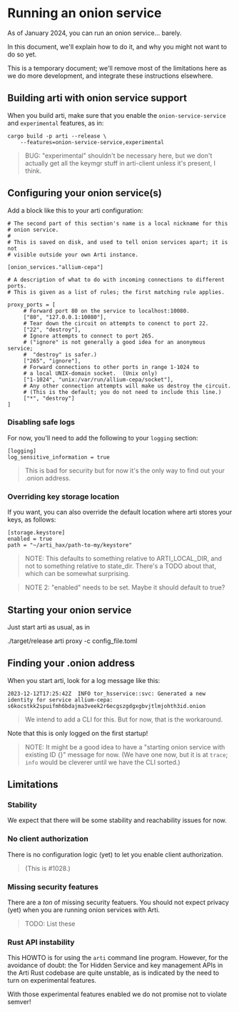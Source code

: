 # Running an onion service

As of January 2024, you can run an onion service... barely.

In this document, we'll explain how to do it, and why you might not
want to do so yet.

This is a temporary document;
we'll remove most of the limitations here as we do more development,
and integrate these instructions elsewhere.

## Building arti with onion service support

When you build arti, make sure that you enable the `onion-service-service`
and `experimental`
features, as in:

```
cargo build -p arti --release \
    --features=onion-service-service,experimental
```

> BUG:
> "experimental" shouldn't be necessary here, but we don't actually
> get all the keymgr stuff in arti-client unless it's present,
> I think.

## Configuring your onion service(s)

Add a block like this to your arti configuration:

```
# The second part of this section's name is a local nickname for this
# onion service.
#
# This is saved on disk, and used to tell onion services apart; it is not
# visible outside your own Arti instance.

[onion_services."allium-cepa"]

# A description of what to do with incoming connections to different ports.
# This is given as a list of rules; the first matching rule applies.

proxy_ports = [
     # Forward port 80 on the service to localhost:10080.
     ["80", "127.0.0.1:10080"],
     # Tear down the circuit on attempts to conenct to port 22.
     ["22", "destroy"],
     # Ignore attempts to connect to port 265.
     # ("ignore" is not generally a good idea for an anonymous service;
     #  "destroy" is safer.)
     ["265", "ignore"],
     # Forward connections to other ports in range 1-1024 to
     # a local UNIX-domain socket.  (Unix only)
     ["1-1024", "unix:/var/run/allium-cepa/socket"],
     # Any other connection attempts will make us destroy the circuit.
     # (This is the default; you do not need to include this line.)
     ["*", "destroy"]
]
```

### Disabling safe logs

For now, you'll need to add the following to your `logging`
section:

```
[logging]
log_sensitive_information = true
```

> This is bad for security but for now it's the only way
> to find out your .onion address.


### Overriding key storage location

If you want, you can also override the default location
where arti stores your keys, as follows:

```
[storage.keystore]
enabled = true
path = "~/arti_hax/path-to-my/keystore"
```

> NOTE: This defaults to something relative to ARTI_LOCAL_DIR,
> and not to something relative to state_dir.
> There's a TODO about that, which can be somewhat surprising.

> NOTE 2: "enabled" needs to be set. Maybe it should default to true?

## Starting your onion service

Just start arti as usual, as in

./target/release arti proxy -c config_file.toml

## Finding your .onion address

When you start arti, look for a log message like this:

```
2023-12-12T17:25:42Z  INFO tor_hsservice::svc: Generated a new identity for service allium-cepa: s6kocstkk2spuifmh6bdajma3veek2r6ecgszgdgxgbvjtlmjohth3id.onion
```

> We intend to add a CLI for this.
> But for now, that is the workaround.

Note that this is only logged on the first startup!

> NOTE: It might be a good idea to have a
> "starting onion service with existing ID {}"
> message for now.
> (We have one now, but it is at `trace`;
> `info` would be cleverer until we have the CLI sorted.)

## Limitations

### Stability

We expect that there will be some stability
and reachability issues for now.

### No client authorization

There is no configuration logic (yet)
to let you enable client authorization.

> (This is #1028.)

### Missing security features

There are a *ton* of missing security featuers.
You should not expect privacy (yet)
when you are running onion services with Arti.

> TODO: List these

### Rust API instability

This HOWTO is for using the `arti` command line program.
However, for the avoidance of doubt:
the Tor Hidden Service and key management APIs
in the Arti Rust codebase are quite unstable,
as is indicated by the need to turn on experimental features.

With those experimental features enabled
we do not promise not to violate semver!
